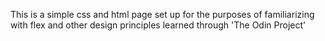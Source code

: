 This is a simple css and html page set up for the purposes of familiarizing with flex and other design principles learned through 'The Odin Project'